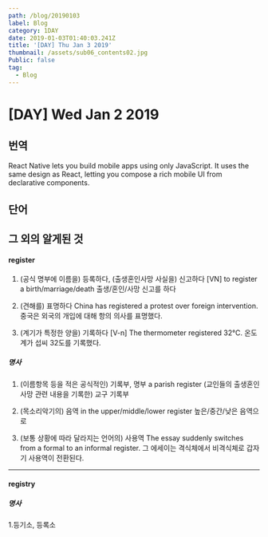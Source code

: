 ```yaml
---
path: /blog/20190103
label: Blog
category: 1DAY
date: 2019-01-03T01:40:03.241Z
title: '[DAY] Thu Jan 3 2019'
thumbnail: /assets/sub06_contents02.jpg
Public: false
tag:
  - Blog
---
```

# [DAY] Wed Jan 2 2019

## 번역
React Native lets you build mobile apps using only JavaScript. It uses the same design as React, letting you compose a rich mobile UI from declarative components.



## 단어


## 그 외의 알게된 것

#### register 

1. (공식 명부에 이름을) 등록하다, (출생혼인사망 사실을) 신고하다
[VN] to register a birth/marriage/death
출생/혼인/사망 신고를 하다

2. (견해를) 표명하다
China has registered a protest over foreign intervention.
중국은 외국의 개입에 대해 항의 의사를 표명했다.

3. (계기가 특정한 양을) 기록하다
[V-n] The thermometer registered 32°C.
온도계가 섭씨 32도를 기록했다.

##### 명사
1. (이름항목 등을 적은 공식적인) 기록부, 명부
a parish register
(교인들의 출생혼인사망 관련 내용을 기록한) 교구 기록부

2. (목소리악기의) 음역
in the upper/middle/lower register
높은/중간/낮은 음역으로

3. (보통 상황에 따라 달라지는 언어의) 사용역
The essay suddenly switches from a formal to an informal register.
그 에세이는 격식체에서 비격식체로 갑자기 사용역이 전환된다.

---

#### registry

##### 명사

1.등기소, 등록소
